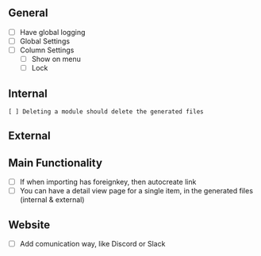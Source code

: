 ## General
* [ ] Have global logging
* [ ] Global Settings
* [ ] Column Settings
    * [ ] Show on menu
    * [ ] Lock

## Internal
    [ ] Deleting a module should delete the generated files
## External

## Main Functionality
* [ ] If when importing has foreignkey, then autocreate link
* [ ] You can have a detail view page for a single item, in the generated files (internal & external)

## Website
* [ ] Add comunication way, like Discord or Slack

